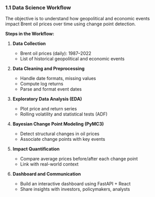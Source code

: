 ### 1.1 Data Science Workflow

The objective is to understand how geopolitical and economic events impact Brent oil prices over time using change point detection.

**Steps in the Workflow:**

1. **Data Collection**  
   - Brent oil prices (daily): 1987–2022  
   - List of historical geopolitical and economic events

2. **Data Cleaning and Preprocessing**  
   - Handle date formats, missing values  
   - Compute log returns  
   - Parse and format event dates

3. **Exploratory Data Analysis (EDA)**  
   - Plot price and return series  
   - Rolling volatility and statistical tests (ADF)  

4. **Bayesian Change Point Modeling (PyMC3)**  
   - Detect structural changes in oil prices  
   - Associate change points with key events

5. **Impact Quantification**  
   - Compare average prices before/after each change point  
   - Link with real-world context  

6. **Dashboard and Communication**  
   - Build an interactive dashboard using FastAPI + React  
   - Share insights with investors, policymakers, analysts
